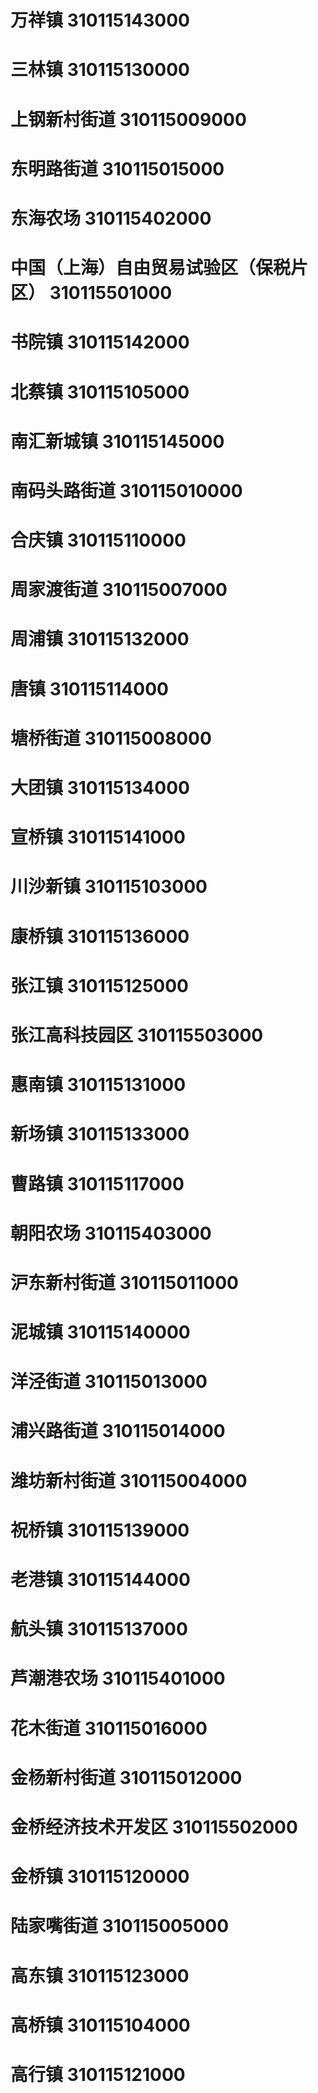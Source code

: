 # 万祥镇 310115143000
# 三林镇 310115130000
# 上钢新村街道 310115009000
# 东明路街道 310115015000
# 东海农场 310115402000
# 中国（上海）自由贸易试验区（保税片区） 310115501000
# 书院镇 310115142000
# 北蔡镇 310115105000
# 南汇新城镇 310115145000
# 南码头路街道 310115010000
# 合庆镇 310115110000
# 周家渡街道 310115007000
# 周浦镇 310115132000
# 唐镇 310115114000
# 塘桥街道 310115008000
# 大团镇 310115134000
# 宣桥镇 310115141000
# 川沙新镇 310115103000
# 康桥镇 310115136000
# 张江镇 310115125000
# 张江高科技园区 310115503000
# 惠南镇 310115131000
# 新场镇 310115133000
# 曹路镇 310115117000
# 朝阳农场 310115403000
# 沪东新村街道 310115011000
# 泥城镇 310115140000
# 洋泾街道 310115013000
# 浦兴路街道 310115014000
# 潍坊新村街道 310115004000
# 祝桥镇 310115139000
# 老港镇 310115144000
# 航头镇 310115137000
# 芦潮港农场 310115401000
# 花木街道 310115016000
# 金杨新村街道 310115012000
# 金桥经济技术开发区 310115502000
# 金桥镇 310115120000
# 陆家嘴街道 310115005000
# 高东镇 310115123000
# 高桥镇 310115104000
# 高行镇 310115121000
